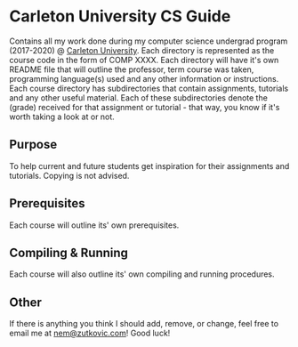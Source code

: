 # Carleton University CS Guide

Contains all my work done during my computer science undergrad program (2017-2020) @ [Carleton University](https://carleton.ca/). Each directory is represented as the course code in the form of COMP XXXX. Each directory will have it's own README file that will outline the professor, term course was taken, programming language(s) used and any other information or instructions. Each course directory has subdirectories that contain assignments, tutorials and any other useful material. Each of these subdirectories denote the (grade) received for that assignment or tutorial - that way, you know if it's worth taking a look at or not.

## Purpose
To help current and future students get inspiration for their assignments and tutorials. Copying is not advised.

## Prerequisites
Each course will outline its' own prerequisites.

## Compiling & Running
Each course will also outline its' own compiling and running procedures.

## Other
If there is anything you think I should add, remove, or change, feel free to email me at nem@zutkovic.com! Good luck!